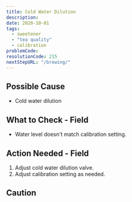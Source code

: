 ```yaml
---
title: Cold Water Dilution
description:
date: 2020-10-01
tags:
  - sweetener
  - "tea quality"
  - calibration
problemCode:
resolutionCode: 215
nextStepURL: "/brewing/"
---
```

## Possible Cause

- Cold water dilution

## What to Check - Field

- Water level doesn't match calibration setting.

## Action Needed - Field

1) Adjust cold water dilution valve.
2) Adjust calibration setting as needed.

## Caution
